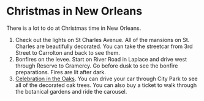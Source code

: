 # Christmas in New Orleans

There is a lot to do at Christmas time in New Orleans.

1. Check out the lights on St Charles Avenue. All of the mansions on St. Charles are beautifully decorated. You can take the streetcar from 3rd Street to Carrolton and back to see them.
2. Bonfires on the levee. Start on River Road in Laplace and drive west through Reserve to Gramercy. Go before dusk to see the bonfire preparations. Fires are lit after dark.
3. [Celebration in the Oaks](https://celebrationintheoaks.com/). You can drive your car through City Park to see all of the decorated oak trees. You can also buy a ticket to walk through the botanical gardens and ride the carousel. 
